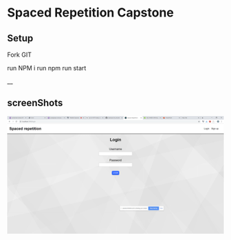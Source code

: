 # Spaced Repetition Capstone

## Setup

Fork GIT

run NPM i
run npm run start

__
## screenShots

![login](https://github.com/thinkful-ei-emu/Spaced-Repetition-Client-Corey-David/blob/master/Screenshots/login.PNG)



